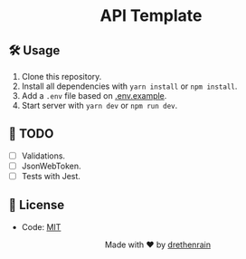 <h1 align="center"> API Template </h1>

<!-- ## ✨ Features

- Database with [MongoDB](http://mongodb.com/). -->

## 🛠 Usage

1. Clone this repository.
2. Install all dependencies with `yarn install` or `npm install`.
3. Add a `.env` file based on [.env.example](https://github.com/drethenrain/api-template/blob/main/.env.example).
4. Start server with `yarn dev` or `npm run dev`.

## 📝 TODO

- [ ] Validations.
- [ ] JsonWebToken.
- [ ] Tests with Jest.

## 📄 License

- Code: [MIT](https://github.com/drethenrain/api-template/blob/main/LICENSE)

  <p align="center">Made with ❤️ by <a href="https://github.com/drethenrain">drethenrain</a></p>

